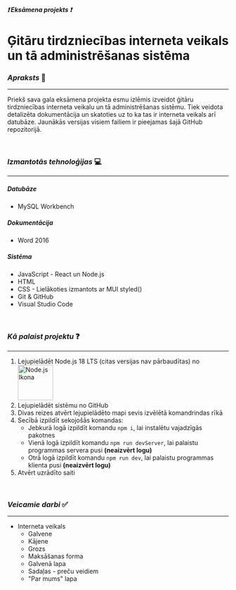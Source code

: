 ##### ❗ **Eksāmena projekts** ❗
# Ģitāru tirdzniecības interneta veikals un tā administrēšanas sistēma

### *Apraksts* 📜
---
Priekš sava gala eksāmena projekta esmu izlēmis izveidot ģitāru tirdzniecības interneta veikalu un tā administrēšanas sistēmu. Tiek veidota detalizēta dokumentācija un skatoties uz to ka tas ir interneta veikals arī datubāze. Jaunākās versijas visiem failiem ir pieejamas šajā GitHub repozitorijā.

<br>

### *Izmantotās tehnoloģijas* 💻
---
##### Datubāze
- MySQL Workbench

##### Dokumentācija
- Word 2016

##### Sistēma
- JavaScript - React un Node.js
- HTML
- CSS - Lielākoties izmantots ar MUI styled()
- Git & GitHub
- Visual Studio Code

<br>

### *Kā palaist projektu* ❓
---
1. Lejupielādēt Node.js 18 LTS (citas versijas nav pārbaudītas) no [<img src="https://keenethics.com/wp-content/uploads/2021/08/Node.js_logo_2015-1-2.png" alt="Node.js Ikona" width="80">](https://nodejs.org "Node.js")
2. Lejupielādēt sistēmu no GitHub
3. Divas reizes atvērt lejupielādēto mapi sevis izvēlētā komandrindas rīkā
4. Secībā izpildīt sekojošās komandas:
    - Jebkurā logā izpildīt komandu `npm i`, lai instalētu vajadzīgās pakotnes
    - Vienā logā izpildīt komandu `npm run devServer`, lai palaistu programmas servera pusi **(neaizvērt logu)**
    - Otrā logā izpildīt komandu `npm run dev`, lai palaistu programmas klienta pusi **(neaizvērt logu)**
5. Atvērt uzrādīto saiti

<br>

### *Veicamie darbi* ✅
---
- Interneta veikals
  - Galvene
  - Kājene
  - Grozs
  - Maksāšanas forma
  - Galvenā lapa
  - Sadaļas - preču veidiem
  - "Par mums" lapa
